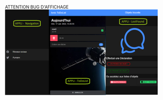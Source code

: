 ATTENTION BUG D'AFFICHAGE 
![appli-ionic](https://raw.githubusercontent.com/codeuronline/appli-ionic/master/first.png)
